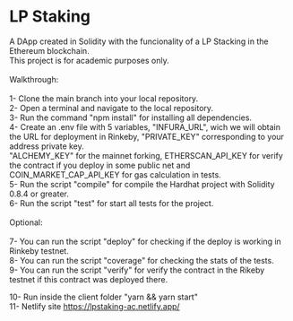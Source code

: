 # LP Staking <br/>
A DApp created in Solidity with the funcionality of a LP Stacking in the Ethereum blockchain. <br/>
This project is for academic purposes only. <br/>
<br/>
Walkthrough: <br/>
<br/>
1- Clone the main branch into your local repository. <br/>
2- Open a terminal and navigate to the local repository. <br/>
3- Run the command "npm install" for installing all dependencies. <br/>
4- Create an .env file with 5 variables, "INFURA_URL", wich we will obtain the URL for deployment in Rinkeby, "PRIVATE_KEY" corresponding to your address private key. <br/>
"ALCHEMY_KEY" for the mainnet forking, ETHERSCAN_API_KEY for verify the contract if you deploy in some public net and COIN_MARKET_CAP_API_KEY for gas calculation in tests.<br/>
5- Run the script "compile" for compile the Hardhat project with Solidity 0.8.4 or greater. <br/>
6- Run the script "test" for start all tests for the project. <br/>
<br/>
Optional: <br/>
<br/>
7- You can run the script "deploy" for checking if the deploy is working in Rinkeby testnet. <br/>
8- You can run the script "coverage" for checking the stats of the tests. <br/>
9- You can run the script "verify" for verify the contract in the Rikeby testnet if this contract was deployed there. <br/>

10- Run inside the client folder "yarn && yarn start" <br/>
11- Netlify site https://lpstaking-ac.netlify.app/
<br/>
